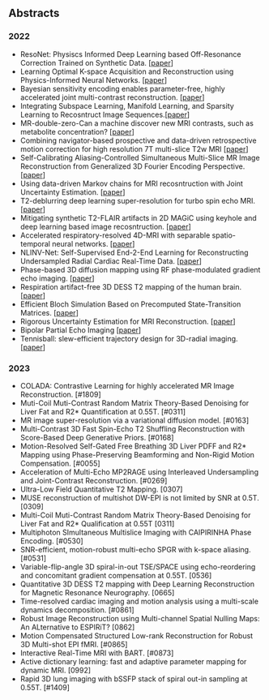 ## Abstracts
### 2022
- ResoNet: Physiscs Informed Deep Learning based Off-Resonance Correction Trained on Synthetic Data. [[paper](https://submissions.mirasmart.com/ISMRM2022/Itinerary/Files/PDFFiles/0555.html)]
- Learning Optimal K-space Acquisition and Reconstruction using Physics-Informed Neural Networks.  [[paper](https://submissions.mirasmart.com/ISMRM2022/Itinerary/Files/PDFFiles/0050.html)]
- Bayesian sensitivity encoding enables parameter-free, highly accelerated joint multi-contrast reconstruction. [[paper](https://submissions.mirasmart.com/ISMRM2022/Itinerary/Files/PDFFiles/3444.html)]
- Integrating Subspace Learning, Manifold Learning, and Sparsity Learning to Recosntruct Image Sequences.[[paper](https://submissions.mirasmart.com/ISMRM2022/Itinerary/Files/PDFFiles/3448.html)]
- MR-double-zero-Can a machine discover new MRI contrasts, such as metabolite concentration? [[paper](https://submissions.mirasmart.com/ISMRM2022/Itinerary/Files/PDFFiles/0103.html)]
- Combining navigator-based prospective and data-driven retrospective motion correction for high resolution 7T multi-slice T2w MRI [[paper](https://submissions.mirasmart.com/ISMRM2022/Itinerary/Files/PDFFiles/3298.html)]
- Self-Calibrating Aliasing-Controlled Simultaneous Multi-Slice MR Image Reconstruction from Generalized 3D Fourier Encoding Perspective. [[paper](https://submissions.mirasmart.com/ISMRM2022/Itinerary/Files/PDFFiles/0242.html)]
- Using data-driven Markov chains for MRI recosntruction with Joint Uncertainty Estimation. [[paper](https://submissions.mirasmart.com/ISMRM2022/Itinerary/Files/PDFFiles/0298.html)]
- T2-deblurring deep learning super-resolution for turbo spin echo MRI. [[paper](https://submissions.mirasmart.com/ISMRM2022/Itinerary/Files/PDFFiles/0302.html)]
- Mitigating synthetic T2-FLAIR artifacts in 2D MAGiC using keyhole and deep learning based image recosntruction. [[paper](https://submissions.mirasmart.com/ISMRM2022/Itinerary/Files/PDFFiles/0306.html)]
- Accelerated respiratory-resolved 4D-MRI with separable spatio-temporal neural networks. [[paper](https://submissions.mirasmart.com/ISMRM2022/Itinerary/Files/PDFFiles/0305.html)]
- NLINV-Net: Self-Supervised End-2-End Learning for Reconstructing Undersampled Radial Cardiac Real-Time Data. [[paper](https://submissions.mirasmart.com/ISMRM2022/Itinerary/Files/PDFFiles/0499.html)]
- Phase-based 3D diffusion mapping using RF phase-modulated gradient echo imaging. [[paper](https://submissions.mirasmart.com/ISMRM2022/Itinerary/Files/PDFFiles/0510.html)]
- Respiration artifact-free 3D DESS T2 mapping of the human brain. [[paper](https://submissions.mirasmart.com/ISMRM2022/Itinerary/Files/PDFFiles/0760.html)]
- Efficient Bloch Simulation Based on Precomputed State-Transition Matrices. [[paper](https://submissions.mirasmart.com/ISMRM2022/Itinerary/Files/PDFFiles/0748.html)]
- Rigorous Uncertainty Estimation for MRI Reconstruction. [[paper](https://submissions.mirasmart.com/ISMRM2022/Itinerary/Files/PDFFiles/0749.html)]
- Bipolar Partial Echo Imaging [[paper](https://submissions.mirasmart.com/ISMRM2022/Itinerary/Files/PDFFiles/1715.html)]
- Tennisball: slew-efficient trajectory design for 3D-radial imaging. [[paper](https://submissions.mirasmart.com/ISMRM2022/Itinerary/Files/PDFFiles/1712.html)]

### 2023
- COLADA: Contrastive Learning for highly accelerated MR Image Reconstruction. [#1809]
- Muti-Coil Muti-Contrast Random Matrix Theory-Based Denoising for Liver Fat and R2* Quantification at 0.55T. [#0311]
- MR image super-resolution via a variational diffusion model. [#0163]
- Multi-Contrast 3D Fast Spin-Echo T2 Shuffling Reconstruction with Score-Based Deep Generative Priors. [#0168]
- Motion-Resolved Self-Gated Free Breathing 3D Liver PDFF and R2* Mapping using Phase-Preserving Beamforming and Non-Rigid Motion Compensation. [#0055]
- Acceleration of Multi-Echo MP2RAGE using Interleaved Undersampling and Joint-Contrast Reconstruction. [#0269]
- Ultra-Low Field Quantitative T2 Mapping. [0307]
- MUSE reconstruction of multishot DW-EPI is not limited by SNR at 0.5T. [0309]
- Multi-Coil Muti-Contrast Random Matrix Theory-Based Denoising for Liver Fat and R2* Qualification at 0.55T [0311]
- Multiphoton SImultaneous Multislice Imaging with CAIPIRINHA Phase Encoding. [#0530]
- SNR-efficient, motion-robust multi-echo SPGR with k-space aliasing. [#0531]
- Variable-flip-angle 3D spiral-in-out TSE/SPACE using echo-reordering and concomitant gradient compensation at 0.55T. [0536]
- Quantitative 3D DESS T2 mapping with Deep Learning Reconstruction for Magnetic Resonance Neurography. [0665]
- Time-resolved cardiac imaging and motion analysis using a multi-scale dynamics decomposition. [#0861]
- Robust Image Reconstruction using Multi-channel Spatial Nulling Maps: An ALternative to ESPIRiT? [0862]
- Motion Compensated Structured Low-rank Reconstruction for Robust 3D Multi-shot EPI fMRI. [#0865]
- Interactive Real-Time MRI with BART. [#0873]
- Active dictionary learning: fast and adaptive parameter mapping for dynamic MRI. [0992]
- Rapid 3D lung imaging with bSSFP stack of spiral out-in sampling at 0.55T. [#1409]
